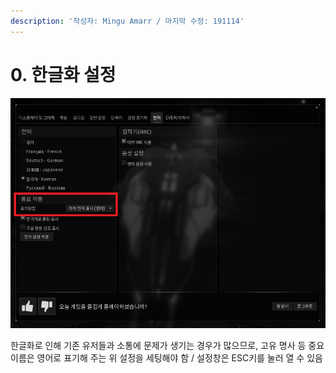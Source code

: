 ```yaml
---
description: '작성자: Mingu Amarr / 마지막 수정: 191114'
---
```


# 0. 한글화 설정

![](../.gitbook/assets/image%20%2863%29.png)

한글화로 인해 기존 유저들과 소통에 문제가 생기는 경우가 많으므로, 고유 명사 등 중요 이름은 영어로 표기해 주는 위 설정을 세팅해야 함 / 설정창은 ESC키를 눌러 열 수 있음

